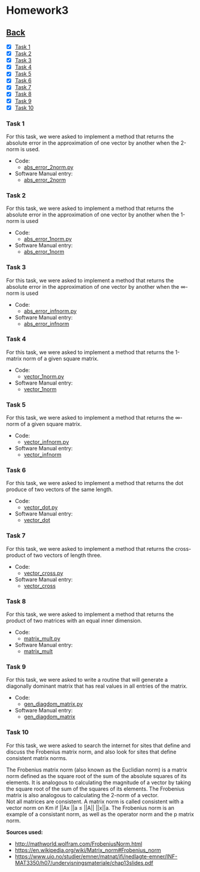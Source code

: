 # Homework3<br>

## [Back](../)

- [x] [Task 1](#task-1)
- [x] [Task 2](#task-2)
- [x] [Task 3](#task-3)
- [x] [Task 4](#task-4)
- [x] [Task 5](#task-5)
- [x] [Task 6](#task-6)
- [x] [Task 7](#task-7)
- [x] [Task 8](#task-8)
- [x] [Task 9](#task-9)
- [x] [Task 10](#task-10)

### Task 1
For this task, we were asked to implement a method that returns the absolute error in the approximation of one vector by another when the 2-norm is used.

- Code:
  - [abs_error_2norm.py](Task1/abs_error_2norm.py)
- Software Manual entry:
  - [abs_error_2norm](../software_manual/abs_error_2norm/abs_error_2norm.md)

### Task 2
For this task, we were asked to implement a method that returns the absolute error in the approximation of one vector by another when the 1-norm is used

- Code:
  - [abs_error_1norm.py](Task2/abs_error_1norm.py)
- Software Manual entry:
  - [abs_error_1norm](../software_manual/abs_error_1norm/abs_error_1norm.md)

### Task 3
For this task, we were asked to implement a method that returns the absolute error in the approximation of one vector by another when the ∞-norm is used

- Code:
  - [abs_error_infnorm.py](Task3/abs_error_infnorm.py)
- Software Manual entry:
  - [abs_error_infnorm](../software_manual/abs_error_infnorm/abs_error_infnorm.md)

### Task 4
For this task, we were asked to implement a method that returns the 1-matrix norm of a given square matrix.

- Code:
  - [vector_1norm.py](Task4/vector_1norm.py)
- Software Manual entry:
  - [vector_1norm](../software_manual/vector_1norm/vector_1norm.md)

### Task 5
For this task, we were asked to implement a method that returns the ∞-norm of a given square matrix.

- Code:
  - [vector_infnorm.py](Task5/vector_infnorm.py)
- Software Manual entry:
  - [vector_infnorm](../software_manual/vector_infnorm/vector_infnorm.md)

### Task 6
For this task, we were asked to implement a method that returns the dot produce of two vectors of the same length.

- Code:
  - [vector_dot.py](Task6/vector_dot.py)
- Software Manual entry:
  - [vector_dot](../software_manual/vector_dot/vector_dot.md)

### Task 7
For this task, we were asked to implement a method that returns the cross-product of two vectors of length three.

- Code:
  - [vector_cross.py](Task7/vector_cross.py)
- Software Manual entry:
  - [vector_cross](../software_manual/vector_cross/vector_cross.md)

### Task 8
For this task, we were asked to implement a method that returns the product of two matrices with an equal inner dimension.

- Code:
  - [matrix_mult.py](Task8/matrix_mult.py)
- Software Manual entry:
  - [matrix_mult](../software_manual/matrix_mult/matrix_mult.md)

### Task 9
For this task, we were asked to write a routine that will generate a diagonally dominant matrix that has real values in all entries of the matrix.

- Code:
  - [gen_diagdom_matrix.py](Task9/gen_diagdom_matrix.py)
- Software Manual entry:
  - [gen_diagdom_matrix](../software_manual/gen_diagdom_matrix/gen_diagdom_matrix.md)

### Task 10
For this task, we were asked to search the internet for sites that define and discuss the Frobenius matrix norm, and also look for sites that define consistent matrix norms.

The Frobenius matrix norm (also known as the Euclidian norm) is a matrix norm defined as the square root of the sum of the absolute squares of its elements. It is analogous to calculating the magnitude of a vector by taking the square root of the sum of the squares of its elements. The Frobenius matrix is also analogous to calculating the 2-norm of a vector.  <br>
Not all matrices are consistent. A matrix norm is called consistent with a vector norm on Km if ||Ax ||a ≤ ||A|| ||x||a. The Frobenius norm is an example of a consistant norm, as well as the operator norm and the p matrix norm. <br>

**Sources used:**
- http://mathworld.wolfram.com/FrobeniusNorm.html
- https://en.wikipedia.org/wiki/Matrix_norm#Frobenius_norm
- https://www.uio.no/studier/emner/matnat/ifi/nedlagte-emner/INF-MAT3350/h07/undervisningsmateriale/chap13slides.pdf
